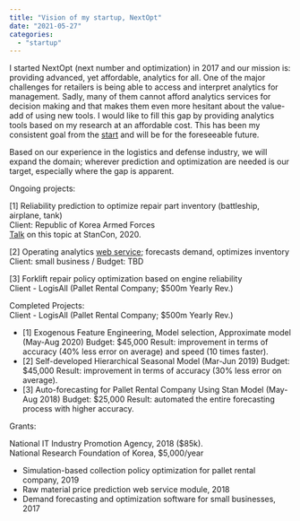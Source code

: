 ```yaml
---
title: "Vision of my startup, NextOpt"
date: "2021-05-27"
categories: 
  - "startup"
---
```


I started NextOpt (next number and optimization) in 2017 and our mission is: providing advanced, yet affordable, analytics for all. One of the major challenges for retailers is being able to access and interpret analytics for management. Sadly, many of them cannot afford analytics services for decision making and that makes them even more hesitant about the value-add of using new tools. I would like to fill this gap by providing analytics tools based on my research at an affordable cost. This has been my consistent goal from the [start](https://www.facebook.com/hyunjimoon95/posts/2187661947914274) and will be for the foreseeable future.

Based on our experience in the logistics and defense industry, we will expand the domain; wherever prediction and optimization are needed is our target, especially where the gap is apparent.

Ongoing projects:

\[1\] Reliability prediction to optimize repair part inventory (battleship, airplane, tank)  
Client: Republic of Korea Armed Forces  
[Talk](https://www.youtube.com/watch?v=1FJyNntNMH4&t=4s&ab_channel=Stan) on this topic at StanCon, 2020.

\[2\] Operating analytics [web service](https://qtell.co.kr/); forecasts demand, optimizes inventory Client: small business / Budget: TBD

\[3\] Forklift repair policy optimization based on engine reliability  
Client - LogisAll (Pallet Rental Company; $500m Yearly Rev.)

Completed Projects:  
Client - LogisAll (Pallet Rental Company; $500m Yearly Rev.)

- \[1\] Exogenous Feature Engineering, Model selection, Approximate model (May-Aug 2020) Budget: $45,000 Result: improvement in terms of accuracy (40% less error on average) and speed (10 times faster).
- \[2\] Self-developed Hierarchical Seasonal Model (Mar-Jun 2019) Budget: $45,000 Result: improvement in terms of accuracy (30% less error on average).
- \[3\] Auto-forecasting for Pallet Rental Company Using Stan Model (May-Aug 2018) Budget: $25,000 Result: automated the entire forecasting process with higher accuracy.

Grants:

National IT Industry Promotion Agency, 2018 ($85k).  
National Research Foundation of Korea, $5,000/year

- Simulation-based collection policy optimization for pallet rental company, 2019
- Raw material price prediction web service module, 2018
- Demand forecasting and optimization software for small businesses, 2017
